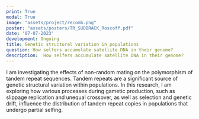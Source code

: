 ```yaml
---
print: True  
modal: True 
image: "assets/project/recomb.png"
poster: "assets/posters/TR_SUDBRACK_Roscoff.pdf"
date: '07-07-2023'
development: Ongoing
title: Genetic structural variation in populations
question: How selfers accumulate satellite DNA in their genome?
description:  How selfers accumulate satellite DNA in their genome?
---
```


I am investigating the effects of non-random mating on the polymorphism of tandem repeat sequences. Tandem repeats are a significant source of genetic structural variation within populations. In this research, I am exploring how various processes during gametic production, such as slippage replication and unequal crossover, as well as selection and genetic drift, influence the distribution of tandem repeat copies in populations that undergo partial selfing.

